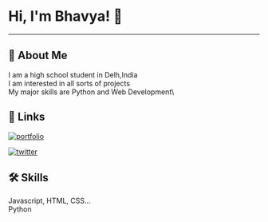 
# Hi, I'm Bhavya! 👋
---

## 🚀 About Me

I am a high school student in Delh,India\
I am interested in all sorts of projects\
My major skills are Python and Web Development\
 
## 🔗 Links
[![portfolio](https://img.shields.io/badge/my_portfolio-000?style=for-the-badge&logo=ko-fi&logoColor=white)](https://goel-bhavya.web.app)

[![twitter](https://img.shields.io/badge/twitter-1DA1F2?style=for-the-badge&logo=twitter&logoColor=white)](https://twitter.com/Bhavya02009908)


## 🛠 Skills
Javascript, HTML, CSS...\
Python

